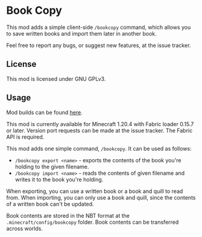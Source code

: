 # Book Copy

This mod adds a simple client-side `/bookcopy` command, which allows you to save written books and
import them later in another book.

Feel free to report any bugs, or suggest new features, at the issue tracker.

## License

This mod is licensed under GNU GPLv3.

## Usage

Mod builds can be found [here](https://github.com/eclipseisoffline/bookcopy/packages/2096411).

This mod is currently available for Minecraft 1.20.4 with Fabric loader 0.15.7 or later. Version
port requests can be made at the issue tracker. The Fabric API is required.

This mod adds one simple command, `/bookcopy`. It can be used as follows:

- `/bookcopy export <name>` - exports the contents of the book you're holding to the given filename.
- `/bookcopy import <name>` - reads the contents of given filename and writes it to the book you're holding.

When exporting, you can use a written book or a book and quill to read from. When importing, you can
only use a book and quill, since the contents of a written book can't be updated.

Book contents are stored in the NBT format at the `.minecraft/config/bookcopy` folder. Book contents
can be transferred across worlds.
